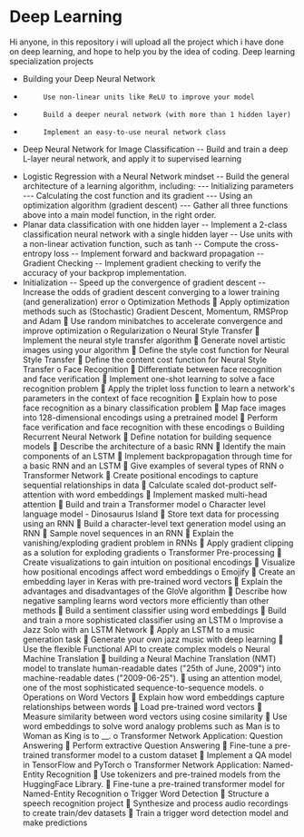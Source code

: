 # Deep Learning
Hi anyone, in this repository i will upload all the project which i have done on deep learning, and hope to help you by the idea of coding.
Deep learning specialization projects
*	Building your Deep Neural Network
*	       Use non-linear units like ReLU to improve your model
*	       Build a deeper neural network (with more than 1 hidden layer)
*	       Implement an easy-to-use neural network class
*	Deep Neural Network for Image Classification
--	Build and train a deep L-layer neural network, and apply it to supervised learning
-	Logistic Regression with a Neural Network mindset
--	Build the general architecture of a learning algorithm, including:
--- Initializing parameters
--- Calculating the cost function and its gradient
--- Using an optimization algorithm (gradient descent) 
--- Gather all three functions above into a main model function, in the right order.
- Planar data classification with one hidden layer
-- Implement a 2-class classification neural network with a single hidden layer
-- Use units with a non-linear activation function, such as tanh
--	Compute the cross-entropy loss
--	Implement forward and backward propagation
--	Gradient Checking
-- Implement gradient checking to verify the accuracy of your backprop implementation.
-	Initialization
--	Speed up the convergence of gradient descent
--	Increase the odds of gradient descent converging to a lower training (and generalization) error 
o	Optimization Methods
	Apply optimization methods such as (Stochastic) Gradient Descent, Momentum, RMSProp and Adam
	Use random minibatches to accelerate convergence and improve optimization
o	Regularization
o	Neural Style Transfer
	Implement the neural style transfer algorithm 
	Generate novel artistic images using your algorithm 
	Define the style cost function for Neural Style Transfer
	Define the content cost function for Neural Style Transfer
o	Face Recognition
	Differentiate between face recognition and face verification
	Implement one-shot learning to solve a face recognition problem
	Apply the triplet loss function to learn a network's parameters in the context of face recognition
	Explain how to pose face recognition as a binary classification problem
	Map face images into 128-dimensional encodings using a pretrained model
	Perform face verification and face recognition with these encodings
o	Building Recurrent Neural Network
	Define notation for building sequence models
	Describe the architecture of a basic RNN
	Identify the main components of an LSTM
	Implement backpropagation through time for a basic RNN and an LSTM
	Give examples of several types of RNN
o	Transformer Network
	Create positional encodings to capture sequential relationships in data
	Calculate scaled dot-product self-attention with word embeddings
	Implement masked multi-head attention
	Build and train a Transformer model
o	Character level language model - Dinosaurus Island
	Store text data for processing using an RNN 
	Build a character-level text generation model using an RNN
	Sample novel sequences in an RNN
	Explain the vanishing/exploding gradient problem in RNNs
	Apply gradient clipping as a solution for exploding gradients
o	Transformer Pre-processing
	Create visualizations to gain intuition on positional encodings
	Visualize how positional encodings affect word embeddings
o	Emojify
	Create an embedding layer in Keras with pre-trained word vectors
	Explain the advantages and disadvantages of the GloVe algorithm
	Describe how negative sampling learns word vectors more efficiently than other methods
	Build a sentiment classifier using word embeddings
	Build and train a more sophisticated classifier using an LSTM
o	Improvise a Jazz Solo with an LSTM Network
	Apply an LSTM to a music generation task
	Generate your own jazz music with deep learning
	Use the flexible Functional API to create complex models
o	Neural Machine Translation
	building a Neural Machine Translation (NMT) model to translate human-readable dates ("25th of June, 2009") into machine-readable dates ("2009-06-25"). 
	using an attention model, one of the most sophisticated sequence-to-sequence models.
o	Operations on Word Vectors
	Explain how word embeddings capture relationships between words
	Load pre-trained word vectors
	Measure similarity between word vectors using cosine similarity
	Use word embeddings to solve word analogy problems such as Man is to Woman as King is to __.
o	Transformer Network Application: Question Answering
	Perform extractive Question Answering 
	Fine-tune a pre-trained transformer model to a custom dataset
	Implement a QA model in TensorFlow and PyTorch
o	Transformer Network Application: Named-Entity Recognition
	Use tokenizers and pre-trained models from the HuggingFace Library.
	Fine-tune a pre-trained transformer model for Named-Entity Recognition
o	Trigger Word Detection
	Structure a speech recognition project
	Synthesize and process audio recordings to create train/dev datasets
	Train a trigger word detection model and make predictions
